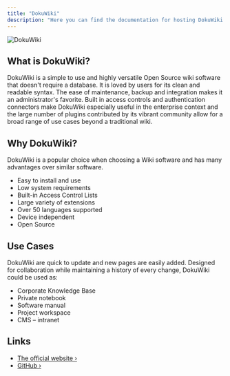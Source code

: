 ```yaml
---
title: "DokuWiki"
description: "Here you can find the documentation for hosting DokuWiki with Coolify."
---
```



![DokuWiki](https://www.dokuwiki.org/lib/tpl/dokuwiki/images/logo.png)

## What is DokuWiki?

DokuWiki is a simple to use and highly versatile Open Source wiki software that doesn't require a database. It is loved by users for its clean and readable syntax. The ease of maintenance, backup and integration makes it an administrator's favorite. Built in access controls and authentication connectors make DokuWiki especially useful in the enterprise context and the large number of plugins contributed by its vibrant community allow for a broad range of use cases beyond a traditional wiki.

## Why DokuWiki?

DokuWiki is a popular choice when choosing a Wiki software and has many advantages over similar software.

- Easy to install and use
- Low system requirements
- Built-in Access Control Lists
- Large variety of extensions
- Over 50 languages supported
- Device independent
- Open Source

## Use Cases

DokuWiki are quick to update and new pages are easily added. Designed for collaboration while maintaining a history of every change, DokuWiki could be used as:

- Corporate Knowledge Base
- Private notebook
- Software manual
- Project workspace
- CMS – intranet

## Links

- [The official website ›](https://www.dokuwiki.org?utm_source=coolify.io)
- [GitHub ›](https://github.com/splitbrain/DokuWiki?utm_source=coolify.io)
